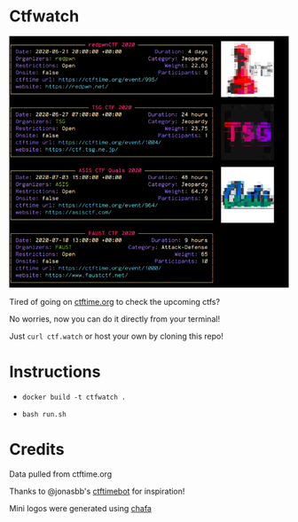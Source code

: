 
# Ctfwatch

![cool stuff](screenshot.png)

Tired of going on [ctftime.org](https://ctftime.org) to check the upcoming ctfs?

No worries, now you can do it directly from your terminal!

Just `curl ctf.watch` or host your own by cloning this repo!



# Instructions

- `docker build -t ctfwatch .`

- `bash run.sh`

# Credits

Data pulled from ctftime.org

Thanks to @jonasbb's [ctftimebot](https://github.com/jonasbb/ctftimebot) for inspiration!

Mini logos were generated using [chafa](https://github.com/hpjansson/chafa)
